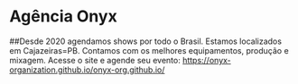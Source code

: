# Agência Onyx
##Desde 2020 agendamos shows por todo o Brasil. Estamos localizados em Cajazeiras=PB. Contamos com os melhores equipamentos, produção e mixagem. Acesse o site e agende seu evento:
https://onyx-organization.github.io/onyx-org.github.io/
